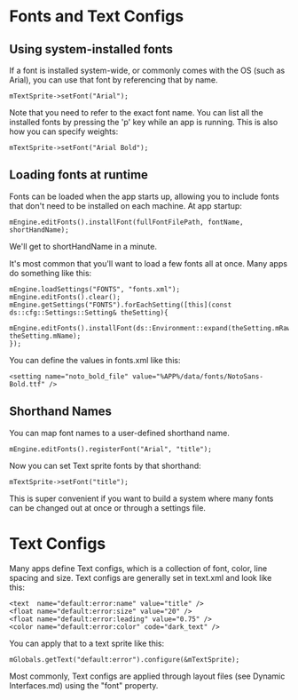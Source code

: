 # Fonts and Text Configs

## Using system-installed fonts

If a font is installed system-wide, or commonly comes with the OS (such as Arial), you can use that font by referencing that by name.

    mTextSprite->setFont("Arial");
	
Note that you need to refer to the exact font name. You can list all the installed fonts by pressing the 'p' key while an app is running. This is also how you can specify weights:

    mTextSprite->setFont("Arial Bold");
	
## Loading fonts at runtime

Fonts can be loaded when the app starts up, allowing you to include fonts that don't need to be installed on each machine. At app startup:

    mEngine.editFonts().installFont(fullFontFilePath, fontName, shortHandName);
	
We'll get to shortHandName in a minute. 

It's most common that you'll want to load a few fonts all at once. Many apps do something like this:

    mEngine.loadSettings("FONTS", "fonts.xml");
    mEngine.editFonts().clear();
    mEngine.getSettings("FONTS").forEachSetting([this](const ds::cfg::Settings::Setting& theSetting){
        mEngine.editFonts().installFont(ds::Environment::expand(theSetting.mRawValue), theSetting.mName);
    });

You can define the values in fonts.xml like this:

    <setting name="noto_bold_file" value="%APP%/data/fonts/NotoSans-Bold.ttf" />

## Shorthand Names

You can map font names to a user-defined shorthand name.

    mEngine.editFonts().registerFont("Arial", "title");
	
Now you can set Text sprite fonts by that shorthand:

    mTextSprite->setFont("title");
	
This is super convenient if you want to build a system where many fonts can be changed out at once or through a settings file.

# Text Configs

Many apps define Text configs, which is a collection of font, color, line spacing and size. Text configs are generally set in text.xml and look like this:

    <text  name="default:error:name" value="title" />
    <float name="default:error:size" value="20" />
    <float name="default:error:leading" value="0.75" />
    <color name="default:error:color" code="dark_text" />
	
You can apply that to a text sprite like this:

    mGlobals.getText("default:error").configure(&mTextSprite);
	
Most commonly, Text configs are applied through layout files (see Dynamic Interfaces.md) using the "font" property.